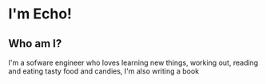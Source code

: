 
# I'm Echo!

## Who am I?

I'm a sofware engineer who loves learning new things, working out, reading and eating tasty food and candies, I'm also writing a book

